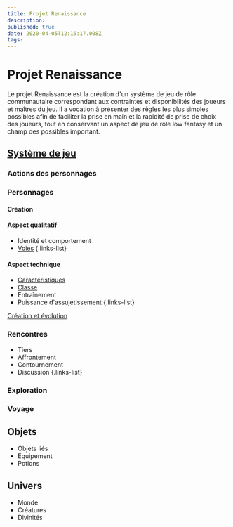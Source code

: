 ```yaml
---
title: Projet Renaissance
description: 
published: true
date: 2020-04-05T12:16:17.008Z
tags: 
---
```


# Projet Renaissance
Le projet Renaissance est la création d'un système de jeu de rôle communautaire correspondant aux contraintes et disponibilités des joueurs et maîtres du jeu. Il a vocation à présenter des règles les plus simples possibles afin de faciliter la prise en main et la rapidité de prise de choix des joueurs, tout en conservant un aspect de jeu de rôle low fantasy et un champ des possibles important.

## [Système de jeu](système-de-jeu)
### Actions des personnages
### Personnages
#### Création
#### Aspect qualitatif
  * Identité et comportement
  * [Voies](http://de-dale.hd.free.fr/fr/projet-renaissance/syst%C3%A8me-de-jeu/voies)
  {.links-list}
#### Aspect technique
  * [Caractéristiques](http://de-dale.hd.free.fr/fr/projet-renaissance/système-de-jeu/caractéristiques)
  * [Classe](http://de-dale.hd.free.fr/fr/projet-renaissance/syst%C3%A8me-de-jeu/classes)
  * Entraînement
  * Puissance d'assujetissement
{.links-list}

[Création et évolution](http://de-dale.hd.free.fr/fr/projet-renaissance/système-de-jeu/points-progression)

### Rencontres
  * Tiers
  * Affrontement
  * Contournement
  * Discussion
{.links-list}
### Exploration
### Voyage

## Objets
* Objets liés
* Equipement
* Potions

## Univers
* Monde
* Créatures
* Divinités